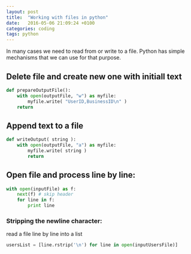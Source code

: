 ```yaml
---
layout: post
title:  "Working with files in python"
date:   2016-05-06 21:09:24 +0100
categories: coding
tags: python
---
```

In many cases we need to read from or write to a file. Python has simple mechanisms that we can use for that purpose.## Delete file and create new one with initiall text```pythondef prepareOutputFile():		with open(outputFile, "w") as myfile:		myfile.write( "UserID,BusinessID\n" )   	return```
## Append text to a file
```pythondef writeOutput( string ):	with open(outputFile, "a") as myfile:		myfile.write( string )    	return```## Open file and process line by line:
```pythonwith open(inputFile) as f:	next(f) # skip header	for line in f:		print line```
### Stripping the newline character:
read a file line by line into a list 
```pythonusersList = [line.rstrip('\n') for line in open(inputUsersFile)]
```